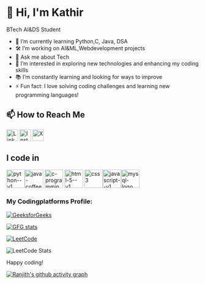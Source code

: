 # 👋 Hi, I'm Kathir

BTech AI&DS Student

- 🌱 I’m currently learning Python,C, Java, DSA
- 🛠 I’m working on AI&ML,Webdevelopment projects
- 💬 Ask me about Tech
- 🔭 I’m interested in exploring new technologies and enhancing my coding skills
- 📚 I’m constantly learning and looking for ways to improve
- ⚡ Fun fact: I love solving coding challenges and learning new programming languages!


## 📫 How to Reach Me

[<img src="https://upload.wikimedia.org/wikipedia/commons/c/ca/LinkedIn_logo_initials.png" alt="LinkedIn" width="30" height="30">](https://www.linkedin.com/in/YOUR_LINKEDIN_HANDLE)
[<img src="https://upload.wikimedia.org/wikipedia/commons/a/a5/Instagram_icon.png" alt="Instagram" width="30" height="30">](https://www.instagram.com/toxic_kathirx?utm_source=qr&igsh=dWdzMjc3M2U5MGJz)
[<img src="assets/x-logo.png" alt="X" width="30" height="30">](https://twitter.com/toxic_kathirx)












## I code in
<img width="48" height="48" src="https://img.icons8.com/color/48/python--v1.png" alt="python--v1"/><img width="48" height="48" src="https://img.icons8.com/color/48/java-coffee-cup-logo--v1.png" alt="java-coffee-cup-logo--v1"/>
<img width="48" height="48" src="https://img.icons8.com/color/48/c-programming.png" alt="c-programming"/>
<img width="48" height="48" src="https://img.icons8.com/color/48/html-5--v1.png" alt="html-5--v1"/>
<img width="48" height="48" src="https://img.icons8.com/fluency/48/css3.png" alt="css3"/><img width="48" height="48" src="https://img.icons8.com/color/48/javascript--v1.png" alt="javascript--v1"/><img width="48" height="48" src="https://img.icons8.com/fluency/48/mysql-logo.png" alt="mysql-logo"/>

### My Codingplatforms Profile:

[![GeeksforGeeks](https://img.shields.io/badge/-GeeksforGeeks-0F9D58?style=flat-square&logo=geeksforgeeks&logoColor=white)](https://www.geeksforgeeks.org/user/ranjith_a_k/)



<p> <a href="https://www.geeksforgeeks.org/user/ranjith_a_k/"><img src="https://geeks-for-geeks-stats-card.vercel.app/?username=ranjith_a_k" alt="GFG stats"/></a></p>

[![LeetCode](https://img.shields.io/badge/-LeetCode-FFA116?style=flat-square&logo=LeetCode&logoColor=black)](https://leetcode.com/u/ranjith_ak/)



![LeetCode Stats](https://leetcard.jacoblin.cool/ranjith_ak?theme=dark&font=Marcellus)


Happy coding!


[![Ranjith's github activity graph](https://github-readme-activity-graph.vercel.app/graph?username=Ranjith2703&bg_color=171618&color=d1d4d7&line=4e9e4c&point=d3cfd3&area=true&hide_border=true)](https://github.com/ashutosh00710/github-readme-activity-graph)
